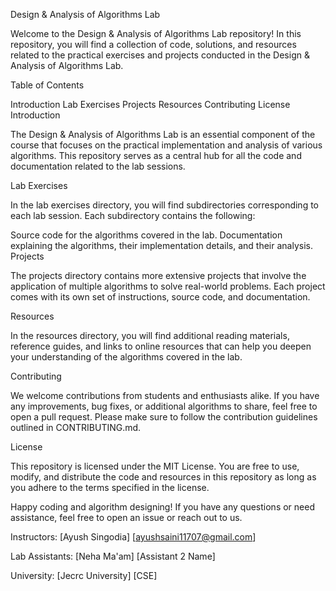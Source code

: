 Design & Analysis of Algorithms Lab

Welcome to the Design & Analysis of Algorithms Lab repository! In this repository, you will find a collection of code, solutions, and resources related to the practical exercises and projects conducted in the Design & Analysis of Algorithms Lab.

Table of Contents

Introduction
Lab Exercises
Projects
Resources
Contributing
License
Introduction

The Design & Analysis of Algorithms Lab is an essential component of the course that focuses on the practical implementation and analysis of various algorithms. This repository serves as a central hub for all the code and documentation related to the lab sessions.

Lab Exercises

In the lab exercises directory, you will find subdirectories corresponding to each lab session. Each subdirectory contains the following:

Source code for the algorithms covered in the lab.
Documentation explaining the algorithms, their implementation details, and their analysis.
Projects

The projects directory contains more extensive projects that involve the application of multiple algorithms to solve real-world problems. Each project comes with its own set of instructions, source code, and documentation.

Resources

In the resources directory, you will find additional reading materials, reference guides, and links to online resources that can help you deepen your understanding of the algorithms covered in the lab.

Contributing

We welcome contributions from students and enthusiasts alike. If you have any improvements, bug fixes, or additional algorithms to share, feel free to open a pull request. Please make sure to follow the contribution guidelines outlined in CONTRIBUTING.md.

License

This repository is licensed under the MIT License. You are free to use, modify, and distribute the code and resources in this repository as long as you adhere to the terms specified in the license.

Happy coding and algorithm designing! If you have any questions or need assistance, feel free to open an issue or reach out to us.

Instructors:
[Ayush Singodia]
[ayushsaini11707@gmail.com]

Lab Assistants:
[Neha Ma'am]
[Assistant 2 Name]

University:
[Jecrc University]
[CSE]
